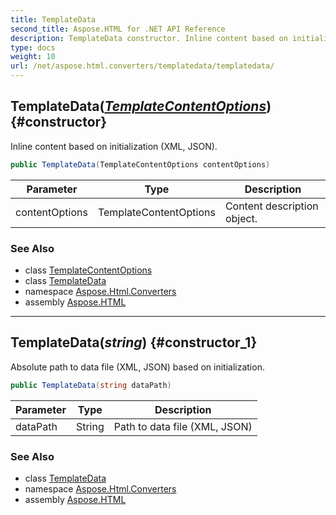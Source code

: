 ```yaml
---
title: TemplateData
second_title: Aspose.HTML for .NET API Reference
description: TemplateData constructor. Inline content based on initialization XML JSON
type: docs
weight: 10
url: /net/aspose.html.converters/templatedata/templatedata/
---
```

## TemplateData(*[TemplateContentOptions](../../templatecontentoptions/)*) {#constructor}

Inline content based on initialization (XML, JSON).

```csharp
public TemplateData(TemplateContentOptions contentOptions)
```

| Parameter | Type | Description |
| --- | --- | --- |
| contentOptions | TemplateContentOptions | Content description object. |

### See Also

* class [TemplateContentOptions](../../templatecontentoptions/)
* class [TemplateData](../)
* namespace [Aspose.Html.Converters](../../../aspose.html.converters/)
* assembly [Aspose.HTML](../../../)

---

## TemplateData(*string*) {#constructor_1}

Absolute path to data file (XML, JSON) based on initialization.

```csharp
public TemplateData(string dataPath)
```

| Parameter | Type | Description |
| --- | --- | --- |
| dataPath | String | Path to data file (XML, JSON) |

### See Also

* class [TemplateData](../)
* namespace [Aspose.Html.Converters](../../../aspose.html.converters/)
* assembly [Aspose.HTML](../../../)
